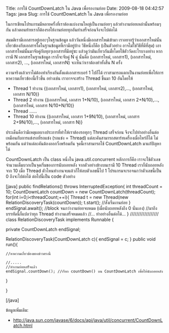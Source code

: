 Title: การใช้ CountDownLatch ใน Java เพื่อรองานย่อย 
Date: 2009-08-18 04:42:57
Tags: java 
Slug: การใช้ CountDownLatch ใน Java เพื่อรองานย่อย 


ในการเขียนโปรแกรมมีหลายครั้งที่เราต้องแบ่งงานใหญ่เป็นงานย่อยๆ แล้วทำงานย่อยเหล่านั้นพร้อมๆกัน แล้วตอนท้ายเราก็ต้องรอให้งานย่อยทุกอันทำเสร็จก่อนจึงจะไปต่อได้

สมมติเรามีเอกสารอยู่เยอะๆในฐานข้อมูล แล้ววันหนึ่งมีเอกสารใหม่เข้ามา เราอยากรู้ว่าเอกสารใหม่นั้นเกี่ยวข้องกับเอกสารใดในฐานข้อมูลที่เรามีอยู่บ้าง วิธีหนึ่งก็คือ (เป็นตัวอย่าง อาจไม่ใช่วิธีที่ดีที่สุด) เอาเอกสารใหม่นั้นมาจับคู่กับทุกๆเอกสารที่มีอยู่ซะ แล้วดูว่ามันเกี่ยวกันมั้ยโดยใช้ตัววัดอะไรบางอย่าง หากเรามี N เอกสารในฐานข้อมูล เราก็จะจับคู่ N คู่ นั่นคือ (เอกสารใหม่, เอกสาร1), (เอกสารใหม่, เอกสาร2), ..., (เอกสารใหม่, เอกสารN) จะเห็นว่าเราต้องทำทั้งสิ้น N ครั้ง

ความจริงแล้วเราไม่ต้องทำเรียงกันตั้งแต่เอกสารเบอร์ 1 ไปก็ได้ เราสามารถแตกเป็นงานย่อยเพื่อให้การหาความเกี่ยวข้องนี้เร็วขึ้น อย่างเช่น เราอาจจะสร้าง Thread ขึ้นมา 10 อันโดยให้
<ul>
	<li>Thread 1 ทำงาน {(เอกสารใหม่, เอกสาร1), (เอกสารใหม่, เอกสาร2),..., (เอกสารใหม่, เอกสาร N/10)}</li>
	<li>Thread 2 ทำงาน {(เอกสารใหม่, เอกสาร 1+N/10), (เอกสารใหม่, เอกสาร 2+N/10),..., (เอกสารใหม่, เอกสาร N/10+N/10)}</li>
	<li>Thread  ......</li>
	<li>Thread 10 ทำงาน {(เอกสารใหม่, เอกสาร 1+9N/10), (เอกสารใหม่, เอกสาร 2+9N/10),..., (เอกสารใหม่, เอกสาร N)}</li>
</ul>
ประเด็นคือว่ามีเหตุผลบางประการที่ทำให้เราต้องรอทุกๆ Thread เสร็จก่อน จึงจะไปทำอย่างอื่นต่อ เหมือนกับการแข่งรถที่รถแข่ง (รถแข่ง = Thread) แต่ละคันสามารถสตาร์ทเครื่องเมื่อไหร่ก็ได้ ไม่พร้อมกัน แต่ว่าแต่ละคันต้องออกวิ่งพร้อมกัน จุดนี้เราสามารถใช้ CountDownLatch มาแก้ปัญหาได้

CountDownLatch เป็น class หนึ่งใน java.util.concurrent หลักการก็คือ เราจะใช้ตัวเลขจำนวนเต็มบวกเป็นจุดเริ่มของการนับถอยหลัง จากตัวอย่างข้างบนเรามี 10 Thread เราก็นับถอยหลังจาก 10 เมื่อ Thread ตัวไหนทำงานจบแล้วก็ให้ลบตัวเลขนี้ไป 1 โปรแกรมจะรอจนกว่าตัวเลขนี้เป็น 0 ถึงจะไปต่อได้ ต่อไปนี้เป็น code ตัวอย่าง

[java]
public findRelations() throws InterruptedException{
  int threadCount = 10;
  CountDownLatch countDown  = new CountDownLatch(threadCount);
  for(int i=0;i&lt;threadCount;++i){
   Thread t = new Thread(new RelationDiscoveryTask(countDown));
   t.start(); //สั่งเริ่มงานย่อย
  }
  endSignal.await(); //block จนกว่างานย่อยจบหมด (เมื่อนับถอยหลังถึง 0 นั่นเอง)
  //มาถึงบรรทัดนี้ก็แปลว่าทุก Thread ทำงานเสร็จหมดแล้ว
  //... ทำอย่างอื่นต่อได้...
}
//////////////////
class RelationDiscoveryTask implements Runnable {

  private CountDownLatch endSignal;

  RelationDiscoveryTask(CountDownLatch c){
    endSignal = c;
  }
  public void run(){

    //หาความเกี่ยวข้องของข่าวตรงนี้

    //.....
    //ทำงานย่อยเสร็จแล้ว
    endSignal.countDown(); //เรียก countDown() บน CountDownLatch เพื่อให้นับถอยหลัง

  }

}

[/java]

ข้อมูลเพิ่มเติม:
<ul>
	<li><a href="http://java.sun.com/javase/6/docs/api/java/util/concurrent/CountDownLatch.html">http://java.sun.com/javase/6/docs/api/java/util/concurrent/CountDownLatch.html</a></li>
</ul>
